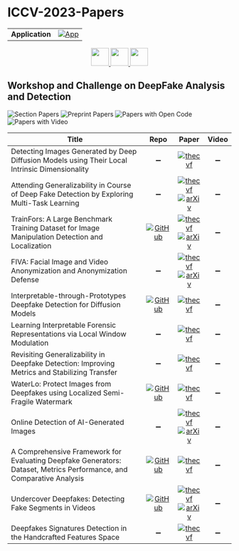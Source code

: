 # ICCV-2023-Papers

<table>
    <tr>
        <td><strong>Application</strong></td>
        <td>
            <a href="https://huggingface.co/spaces/DmitryRyumin/NewEraAI-Papers" style="float:left;">
                <img src="https://img.shields.io/badge/🤗-NewEraAI--Papers-FFD21F.svg" alt="App" />
            </a>
        </td>
    </tr>
</table>

<div align="center">
    <a href="https://github.com/DmitryRyumin/ICCV-2023-Papers/blob/main/sections/2023/workshops/w-what-is-next-in-multimodal-foundation-models.md">
        <img src="https://cdn.jsdelivr.net/gh/DmitryRyumin/NewEraAI-Papers@main/images/left.svg" width="40" alt="" />
    </a>
    <a href="https://github.com/DmitryRyumin/ICCV-2023-Papers/">
        <img src="https://cdn.jsdelivr.net/gh/DmitryRyumin/NewEraAI-Papers@main/images/home.svg" width="40" alt="" />
    </a>
    <a href="https://github.com/DmitryRyumin/ICCV-2023-Papers/blob/main/sections/2023/workshops/w-on-cv-in-plant-phenotyping-and-agriculture.md">
        <img src="https://cdn.jsdelivr.net/gh/DmitryRyumin/NewEraAI-Papers@main/images/right.svg" width="40" alt="" />
    </a>
</div>

## Workshop and Challenge on DeepFake Analysis and Detection

![Section Papers](https://img.shields.io/badge/Section%20Papers-12-42BA16) ![Preprint Papers](https://img.shields.io/badge/Preprint%20Papers-5-b31b1b) ![Papers with Open Code](https://img.shields.io/badge/Papers%20with%20Open%20Code-5-1D7FBF) ![Papers with Video](https://img.shields.io/badge/Papers%20with%20Video-0-FF0000)

| **Title** | **Repo** | **Paper** | **Video** |
|-----------|:--------:|:---------:|:---------:|
| Detecting Images Generated by Deep Diffusion Models using Their Local Intrinsic Dimensionality | :heavy_minus_sign: | [![thecvf](https://img.shields.io/badge/pdf-thecvf-7395C5.svg)](https://openaccess.thecvf.com/content/ICCV2023W/DFAD/papers/Lorenz_Detecting_Images_Generated_by_Deep_Diffusion_Models_Using_Their_Local_ICCVW_2023_paper.pdf) | :heavy_minus_sign: |
| Attending Generalizability in Course of Deep Fake Detection by Exploring Multi-Task Learning | :heavy_minus_sign: | [![thecvf](https://img.shields.io/badge/pdf-thecvf-7395C5.svg)](https://openaccess.thecvf.com/content/ICCV2023W/DFAD/papers/Balaji_Attending_Generalizability_in_Course_of_Deep_Fake_Detection_by_Exploring_ICCVW_2023_paper.pdf) <br /> [![arXiv](https://img.shields.io/badge/arXiv-2308.13503-b31b1b.svg)](https://arxiv.org/abs/2308.13503) | :heavy_minus_sign: |
| TrainFors: A Large Benchmark Training Dataset for Image Manipulation Detection and Localization | [![GitHub](https://img.shields.io/github/stars/vimal-isi-edu/TrainFors?style=flat)](https://github.com/vimal-isi-edu/TrainFors) | [![thecvf](https://img.shields.io/badge/pdf-thecvf-7395C5.svg)](https://openaccess.thecvf.com/content/ICCV2023W/DFAD/papers/Nandi_TrainFors_A_Large_Benchmark_Training_Dataset_for_Image_Manipulation_Detection_ICCVW_2023_paper.pdf) <br /> [![arXiv](https://img.shields.io/badge/arXiv-2308.05264-b31b1b.svg)](https://arxiv.org/abs/2308.05264) | :heavy_minus_sign: |
| FIVA: Facial Image and Video Anonymization and Anonymization Defense | :heavy_minus_sign: | [![thecvf](https://img.shields.io/badge/pdf-thecvf-7395C5.svg)](https://openaccess.thecvf.com/content/ICCV2023W/DFAD/papers/Rosberg_FIVA_Facial_Image_and_Video_Anonymization_and_Anonymization_Defense_ICCVW_2023_paper.pdf) <br /> [![arXiv](https://img.shields.io/badge/arXiv-2309.04228-b31b1b.svg)](https://arxiv.org/abs/2309.04228) | :heavy_minus_sign: |
| Interpretable-through-Prototypes Deepfake Detection for Diffusion Models | [![GitHub](https://img.shields.io/github/stars/lira-centre/DeepfakeDetection?style=flat)](https://github.com/lira-centre/DeepfakeDetection) | [![thecvf](https://img.shields.io/badge/pdf-thecvf-7395C5.svg)](https://openaccess.thecvf.com/content/ICCV2023W/DFAD/papers/Aghasanli_Interpretable-Through-Prototypes_Deepfake_Detection_for_Diffusion_Models_ICCVW_2023_paper.pdf) | :heavy_minus_sign: |
| Learning Interpretable Forensic Representations via Local Window Modulation | :heavy_minus_sign: | [![thecvf](https://img.shields.io/badge/pdf-thecvf-7395C5.svg)](https://openaccess.thecvf.com/content/ICCV2023W/DFAD/papers/Das_Learning_Interpretable_Forensic_Representations_via_Local_Window_Modulation_ICCVW_2023_paper.pdf) | :heavy_minus_sign: |
| Revisiting Generalizability in Deepfake Detection: Improving Metrics and Stabilizing Transfer | :heavy_minus_sign: | [![thecvf](https://img.shields.io/badge/pdf-thecvf-7395C5.svg)](https://openaccess.thecvf.com/content/ICCV2023W/DFAD/papers/Kamat_Revisiting_Generalizability_in_Deepfake_Detection_Improving_Metrics_and_Stabilizing_Transfer_ICCVW_2023_paper.pdf) | :heavy_minus_sign: |
| WaterLo: Protect Images from Deepfakes using Localized Semi-Fragile Watermark | [![GitHub](https://img.shields.io/github/stars/beuve/waterlo?style=flat)](https://github.com/beuve/waterlo) | [![thecvf](https://img.shields.io/badge/pdf-thecvf-7395C5.svg)](https://openaccess.thecvf.com/content/ICCV2023W/DFAD/papers/Beuve_WaterLo_Protect_Images_from_Deepfakes_Using_Localized_Semi-Fragile_Watermark_ICCVW_2023_paper.pdf) | :heavy_minus_sign: |
| Online Detection of AI-Generated Images | :heavy_minus_sign: | [![thecvf](https://img.shields.io/badge/pdf-thecvf-7395C5.svg)](https://openaccess.thecvf.com/content/ICCV2023W/DFAD/papers/Epstein_Online_Detection_of_AI-Generated_Images__ICCVW_2023_paper.pdf) <br /> [![arXiv](https://img.shields.io/badge/arXiv-2310.15150-b31b1b.svg)](https://arxiv.org/abs/2310.15150) | :heavy_minus_sign: |
| A Comprehensive Framework for Evaluating Deepfake Generators: Dataset, Metrics Performance, and Comparative Analysis | [![GitHub](https://img.shields.io/github/stars/SaharHusseini/deepfake_evaluation?style=flat)](https://github.com/SaharHusseini/deepfake_evaluation) | [![thecvf](https://img.shields.io/badge/pdf-thecvf-7395C5.svg)](https://openaccess.thecvf.com/content/ICCV2023W/DFAD/papers/Husseini_A_Comprehensive_Framework_for_Evaluating_Deepfake_Generators_Dataset_Metrics_Performance_ICCVW_2023_paper.pdf) | :heavy_minus_sign: |
| Undercover Deepfakes: Detecting Fake Segments in Videos | [![GitHub](https://img.shields.io/github/stars/rgb91/temporal-deepfake-segmentation?style=flat)](https://github.com/rgb91/temporal-deepfake-segmentation) | [![thecvf](https://img.shields.io/badge/pdf-thecvf-7395C5.svg)](https://openaccess.thecvf.com/content/ICCV2023W/DFAD/papers/Saha_Undercover_Deepfakes_Detecting_Fake_Segments_in_Videos_ICCVW_2023_paper.pdf) <br /> [![arXiv](https://img.shields.io/badge/arXiv-2305.06564-b31b1b.svg)](https://arxiv.org/abs/2305.06564) | :heavy_minus_sign: |
| Deepfakes Signatures Detection in the Handcrafted Features Space | :heavy_minus_sign: | [![thecvf](https://img.shields.io/badge/pdf-thecvf-7395C5.svg)](https://openaccess.thecvf.com/content/ICCV2023W/DFAD/papers/Hamadene_Deepfakes_Signatures_Detection_in_the_Handcrafted_Features_Space_ICCVW_2023_paper.pdf) | :heavy_minus_sign: |
